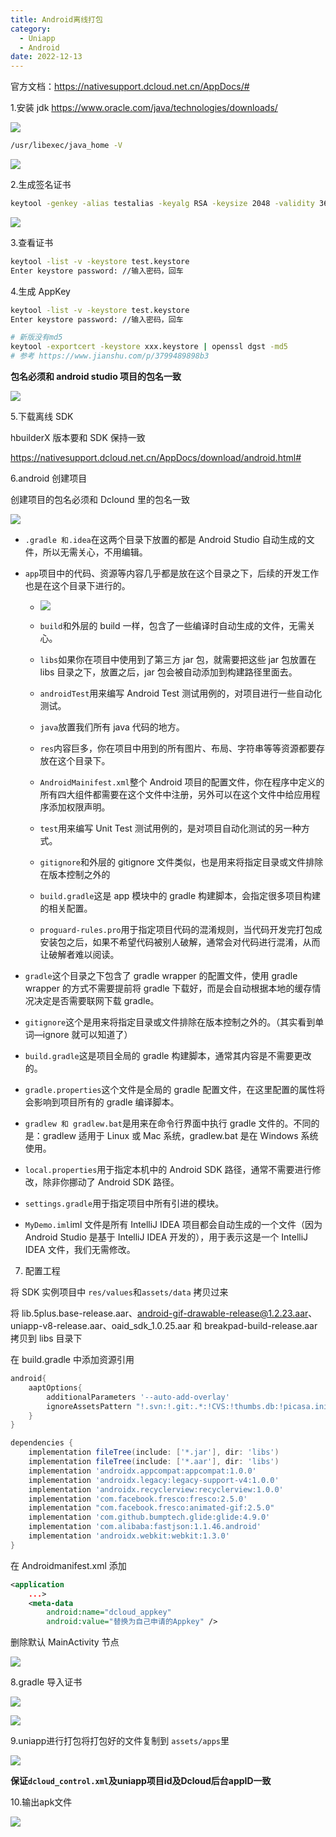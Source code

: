 ```yaml
---
title: Android离线打包
category:
  - Uniapp
  - Android
date: 2022-12-13
---
```

官方文档：https://nativesupport.dcloud.net.cn/AppDocs/#

1.安装 jdk
https://www.oracle.com/java/technologies/downloads/

![](./images/089004202011242323.png)

```bash
/usr/libexec/java_home -V
```

![](./images/838004802011242323.png)

2.生成签名证书

```bash
keytool -genkey -alias testalias -keyalg RSA -keysize 2048 -validity 36500 -keystore test.keystore
```

![](./images/268000003011242323.png)

3.查看证书

```bash
keytool -list -v -keystore test.keystore
Enter keystore password: //输入密码，回车
```

4.生成 AppKey

```bash
keytool -list -v -keystore test.keystore
Enter keystore password: //输入密码，回车

# 新版没有md5
keytool -exportcert -keystore xxx.keystore | openssl dgst -md5
# 参考 https://www.jianshu.com/p/3799489898b3
```

**包名必须和 android studio 项目的包名一致**

![](./images/041000405031052323.png)

5.下载离线 SDK

hbuilderX 版本要和 SDK 保持一致

https://nativesupport.dcloud.net.cn/AppDocs/download/android.html#

6.android 创建项目

创建项目的包名必须和 Dclound 里的包名一致

![](././images/201003003011242323.png)

- `.gradle 和.idea`在这两个目录下放置的都是 Android Studio 自动生成的文件，所以无需关心，不用编辑。

- `app`项目中的代码、资源等内容几乎都是放在这个目录之下，后续的开发工作也是在这个目录下进行的。

  - ![](././images/487003503011242323.png)
  - `build`和外层的 build 一样，包含了一些编译时自动生成的文件，无需关心。

  - `libs`如果你在项目中使用到了第三方 jar 包，就需要把这些 jar 包放置在 libs 目录之下，放置之后，jar 包会被自动添加到构建路径里面去。

  - `androidTest`用来编写 Android Test 测试用例的，对项目进行一些自动化测试。

  - `java`放置我们所有 java 代码的地方。

  - `res`内容巨多，你在项目中用到的所有图片、布局、字符串等等资源都要存放在这个目录下。

  - `AndroidMainifest.xml`整个 Android 项目的配置文件，你在程序中定义的所有四大组件都需要在这个文件中注册，另外可以在这个文件中给应用程序添加权限声明。

  - `test`用来编写 Unit Test 测试用例的，是对项目自动化测试的另一种方式。

  - `gitignore`和外层的 gitignore 文件类似，也是用来将指定目录或文件排除在版本控制之外的

  - `build.gradle`这是 app 模块中的 gradle 构建脚本，会指定很多项目构建的相关配置。

  - `proguard-rules.pro`用于指定项目代码的混淆规则，当代码开发完打包成安装包之后，如果不希望代码被别人破解，通常会对代码进行混淆，从而让破解者难以阅读。

- `gradle`这个目录之下包含了 gradle wrapper 的配置文件，使用 gradle wrapper 的方式不需要提前将 gradle 下载好，而是会自动根据本地的缓存情况决定是否需要联网下载 gradle。
- `gitignore`这个是用来将指定目录或文件排除在版本控制之外的。（其实看到单词—ignore 就可以知道了）

- `build.gradle`这是项目全局的 gradle 构建脚本，通常其内容是不需要更改的。

- `gradle.properties`这个文件是全局的 gradle 配置文件，在这里配置的属性将会影响到项目所有的 gradle 编译脚本。

- `gradlew 和 gradlew.bat`是用来在命令行界面中执行 gradle 文件的。不同的是：gradlew 适用于 Linux 或 Mac 系统，gradlew.bat 是在 Windows 系统使用。

- `local.properties`用于指定本机中的 Android SDK 路径，通常不需要进行修改，除非你挪动了 Android SDK 路径。

- `settings.gradle`用于指定项目中所有引进的模块。

- `MyDemo.iml`iml 文件是所有 IntelliJ IDEA 项目都会自动生成的一个文件（因为 Android Studio 是基于 IntelliJ IDEA 开发的），用于表示这是一个 IntelliJ IDEA 文件，我们无需修改。

7. 配置工程

将 SDK 实例项目中 `res/values`和`assets/data` 拷贝过来

将 lib.5plus.base-release.aar、android-gif-drawable-release@1.2.23.aar、uniapp-v8-release.aar、oaid_sdk_1.0.25.aar 和 breakpad-build-release.aar 拷贝到 libs 目录下

在 build.gradle 中添加资源引用

```gradle
android{
    aaptOptions{
        additionalParameters '--auto-add-overlay'
        ignoreAssetsPattern "!.svn:!.git:.*:!CVS:!thumbs.db:!picasa.ini:!*.scc:*~"
    }
}

dependencies {
    implementation fileTree(include: ['*.jar'], dir: 'libs')
    implementation fileTree(include: ['*.aar'], dir: 'libs')
    implementation 'androidx.appcompat:appcompat:1.0.0'
    implementation 'androidx.legacy:legacy-support-v4:1.0.0'
    implementation 'androidx.recyclerview:recyclerview:1.0.0'
    implementation 'com.facebook.fresco:fresco:2.5.0'
    implementation "com.facebook.fresco:animated-gif:2.5.0"
    implementation 'com.github.bumptech.glide:glide:4.9.0'
    implementation 'com.alibaba:fastjson:1.1.46.android'
    implementation 'androidx.webkit:webkit:1.3.0'
}
```

在 Androidmanifest.xml 添加

```xml
<application
    ...>
    <meta-data
        android:name="dcloud_appkey"
        android:value="替换为自己申请的Appkey" />
```

删除默认 MainActivity 节点

![](./images/704001205031052323.png)

8.gradle 导入证书

![](./images/426000805031052323.png)

![](./images/409000805031052323.png)

9.uniapp进行打包将打包好的文件复制到 `assets/apps`里

![](./images/153001405031052323.png)

**保证`dcloud_control.xml`及uniapp项目id及Dcloud后台appID一致**

10.输出apk文件

![](./images/091001605031052323.png)